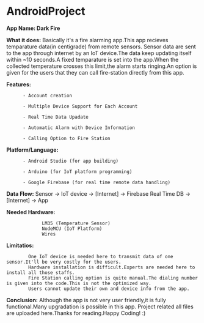 # AndroidProject 
**App Name: Dark Fire**

**What it does:** Basically it's a fire alarming app.This app recieves temparature data(in centigrade) from remote sensors.
              Sensor data are sent to the app through internet by an IoT device.The data keep updating itself within ~10 seconds.A fixed
              temparature is set into the app.When the collected temperature crosses this limit,the alarm starts ringing.An option is given 
              for the users that they can call fire-station directly from this app.

**Features:** 
          
          - Account creation

          - Multiple Device Support for Each Account
          
          - Real Time Data Upadate
          
          - Automatic Alarm with Device Information
          
          - Calling Option to Fire Station
          
**Platform/Language:** 

          - Android Studio (for app building)
          
          - Arduino (for IoT platform programming)
          
          - Google Firebase (for real time remote data handling)
          
**Data Flow:** Sensor -> IoT device -> [Internet] -> Firebase Real Time DB -> [Internet] -> App

**Needed Hardware:** 

                 LM35 (Temperature Sensor)
                 NodeMCU (IoT Platform)
                 Wires

**Limitatios:** 

            One IoT device is needed here to transmit data of one sensor.It'll be very costly for the users.
            Hardware installation is difficult.Experts are needed here to install all those staffs.
            Fire Station calling option is quite manual.The dialing number is given into the code.This is not the optimized way.
            Users cannot update their own and device info from the app.
            
**Conclusion:** Although the app is not very user friendly,it is fully functional.Many upgradation is possible in this app.
            Project related all files are uploaded here.Thanks for reading.Happy Coding! :)
          
                     
